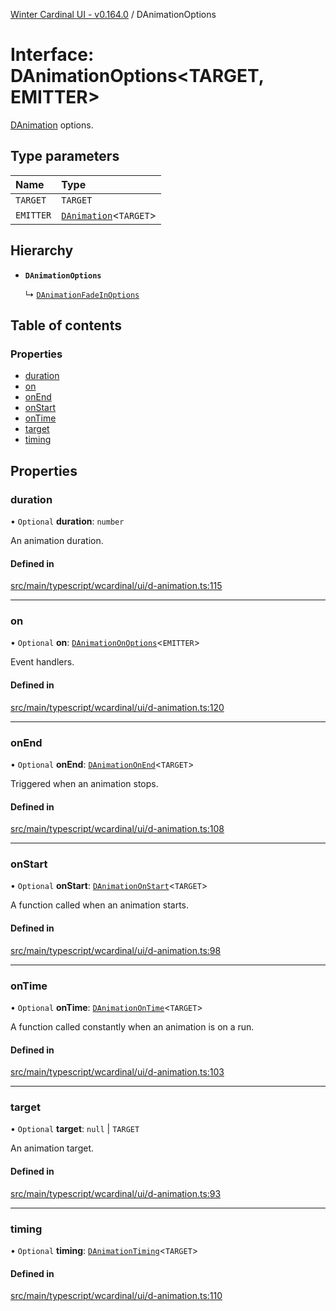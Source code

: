 [Winter Cardinal UI - v0.164.0](../index.md) / DAnimationOptions

# Interface: DAnimationOptions<TARGET, EMITTER\>

[DAnimation](DAnimation.md) options.

## Type parameters

| Name | Type |
| :------ | :------ |
| `TARGET` | `TARGET` |
| `EMITTER` | [`DAnimation`](DAnimation.md)<`TARGET`\> |

## Hierarchy

- **`DAnimationOptions`**

  ↳ [`DAnimationFadeInOptions`](DAnimationFadeInOptions.md)

## Table of contents

### Properties

- [duration](DAnimationOptions.md#duration)
- [on](DAnimationOptions.md#on)
- [onEnd](DAnimationOptions.md#onend)
- [onStart](DAnimationOptions.md#onstart)
- [onTime](DAnimationOptions.md#ontime)
- [target](DAnimationOptions.md#target)
- [timing](DAnimationOptions.md#timing)

## Properties

### duration

• `Optional` **duration**: `number`

An animation duration.

#### Defined in

[src/main/typescript/wcardinal/ui/d-animation.ts:115](https://github.com/winter-cardinal/winter-cardinal-ui/blob/v0.164.0/src/main/typescript/wcardinal/ui/d-animation.ts#L115)

___

### on

• `Optional` **on**: [`DAnimationOnOptions`](DAnimationOnOptions.md)<`EMITTER`\>

Event handlers.

#### Defined in

[src/main/typescript/wcardinal/ui/d-animation.ts:120](https://github.com/winter-cardinal/winter-cardinal-ui/blob/v0.164.0/src/main/typescript/wcardinal/ui/d-animation.ts#L120)

___

### onEnd

• `Optional` **onEnd**: [`DAnimationOnEnd`](../index.md#danimationonend)<`TARGET`\>

Triggered when an animation stops.

#### Defined in

[src/main/typescript/wcardinal/ui/d-animation.ts:108](https://github.com/winter-cardinal/winter-cardinal-ui/blob/v0.164.0/src/main/typescript/wcardinal/ui/d-animation.ts#L108)

___

### onStart

• `Optional` **onStart**: [`DAnimationOnStart`](../index.md#danimationonstart)<`TARGET`\>

A function called when an animation starts.

#### Defined in

[src/main/typescript/wcardinal/ui/d-animation.ts:98](https://github.com/winter-cardinal/winter-cardinal-ui/blob/v0.164.0/src/main/typescript/wcardinal/ui/d-animation.ts#L98)

___

### onTime

• `Optional` **onTime**: [`DAnimationOnTime`](../index.md#danimationontime)<`TARGET`\>

A function called constantly when an animation is on a run.

#### Defined in

[src/main/typescript/wcardinal/ui/d-animation.ts:103](https://github.com/winter-cardinal/winter-cardinal-ui/blob/v0.164.0/src/main/typescript/wcardinal/ui/d-animation.ts#L103)

___

### target

• `Optional` **target**: ``null`` \| `TARGET`

An animation target.

#### Defined in

[src/main/typescript/wcardinal/ui/d-animation.ts:93](https://github.com/winter-cardinal/winter-cardinal-ui/blob/v0.164.0/src/main/typescript/wcardinal/ui/d-animation.ts#L93)

___

### timing

• `Optional` **timing**: [`DAnimationTiming`](../index.md#danimationtiming)<`TARGET`\>

#### Defined in

[src/main/typescript/wcardinal/ui/d-animation.ts:110](https://github.com/winter-cardinal/winter-cardinal-ui/blob/v0.164.0/src/main/typescript/wcardinal/ui/d-animation.ts#L110)
